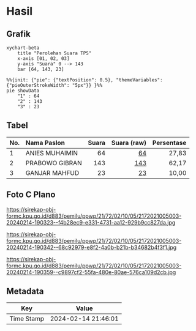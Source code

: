 # Hasil

## Grafik

```mermaid
xychart-beta
    title "Perolehan Suara TPS"
    x-axis [01, 02, 03]
    y-axis "Suara" 0 --> 143
    bar [64, 143, 23]
```

```mermaid
%%{init: {"pie": {"textPosition": 0.5}, "themeVariables": {"pieOuterStrokeWidth": "5px"}} }%%
pie showData
    "1" : 64
    "2" : 143
    "3" : 23
```

## Tabel

| No. | Nama Paslon    | Suara | Suara (raw) | Persentase |
|:--- |:-------------- | -----:| -----------:| ----------:|
| 1   | ANIES MUHAIMIN | 64    | [64][p-1]   | 27,83      |
| 2   | PRABOWO GIBRAN | 143   | [143][p-2]  | 62,17      |
| 3   | GANJAR MAHFUD  | 23    | [23][p-3]   | 10,00      |


[p-1]: https://github.com/gigit-pemilu/pemilu-2024-21-kepulauan-riau/blob/main/pilpres/hitung-suara/sub/21-kepulauan-riau/sub/72-kota-tanjung-pinang/sub/02-tanjung-pinang-timur/sub/1005-pinang-kencana/sub/003-tps/sub/paslon-1.txt
[p-2]: https://github.com/gigit-pemilu/pemilu-2024-21-kepulauan-riau/blob/main/pilpres/hitung-suara/sub/21-kepulauan-riau/sub/72-kota-tanjung-pinang/sub/02-tanjung-pinang-timur/sub/1005-pinang-kencana/sub/003-tps/sub/paslon-2.txt
[p-3]: https://github.com/gigit-pemilu/pemilu-2024-21-kepulauan-riau/blob/main/pilpres/hitung-suara/sub/21-kepulauan-riau/sub/72-kota-tanjung-pinang/sub/02-tanjung-pinang-timur/sub/1005-pinang-kencana/sub/003-tps/sub/paslon-3.txt

## Foto C Plano

https://sirekap-obj-formc.kpu.go.id/d883/pemilu/ppwp/21/72/02/10/05/2172021005003-20240214-190323--f4b28ec9-e331-4731-aa12-929b9cc827da.jpg

https://sirekap-obj-formc.kpu.go.id/d883/pemilu/ppwp/21/72/02/10/05/2172021005003-20240214-190342--68c92979-e8f2-4a0b-b21b-b34682b4f3f1.jpg

https://sirekap-obj-formc.kpu.go.id/d883/pemilu/ppwp/21/72/02/10/05/2172021005003-20240214-190359--c9897cf2-55fa-480e-80ae-576ca109d2cb.jpg


## Metadata

| Key        | Value               |
| ---------- | ------------------- |
| Time Stamp | 2024-02-14 21:46:01 |



